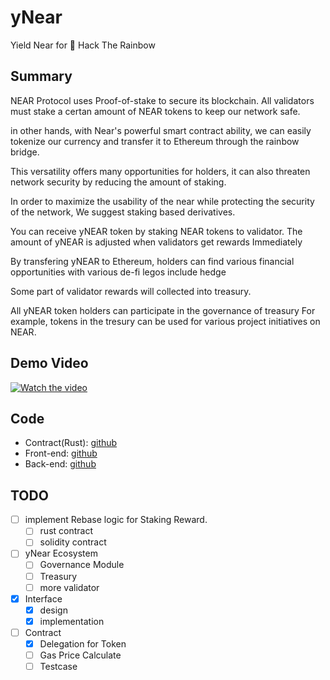 # yNear
Yield Near for 🌈 Hack The Rainbow

## Summary
NEAR Protocol uses Proof-of-stake to secure its blockchain.  All validators must stake a certan amount of NEAR tokens to keep our network safe.

in other hands, with Near's powerful smart contract ability, we can easily tokenize our currency and transfer it to Ethereum through the rainbow bridge.

This versatility offers many opportunities for holders, it can also threaten network security by reducing the amount of staking.

In order to maximize the usability of the near while protecting the security of the network, We suggest staking based derivatives.

You can receive yNEAR token by staking NEAR tokens to validator. 
The amount of yNEAR is adjusted when validators get rewards Immediately

By transfering yNEAR to Ethereum,
holders can find various financial opportunities with various de-fi legos include hedge

Some part of validator rewards will collected into treasury.

All yNEAR token holders can participate in the governance of treasury 
For example, tokens in the tresury can be used for various project initiatives on NEAR.

## Demo Video

[![Watch the video](https://img.youtube.com/vi/RA5SZdo2uSQ/hqdefault.jpg)](https://youtu.be/RA5SZdo2uSQ)

## Code

* Contract(Rust): [github](https://github.com/dsrvlabs/BondToken)
* Front-end: [github](https://github.com/dsrvlabs/BondFront)
* Back-end: [github](https://github.com/dsrvlabs/yNear)

## TODO
- [ ] implement Rebase logic for Staking Reward.
  - [ ] rust contract
  - [ ] solidity contract
- [ ] yNear Ecosystem
  - [ ] Governance Module
  - [ ] Treasury
  - [ ] more validator
- [x] Interface
  - [x] design
  - [x] implementation
- [ ] Contract
  - [x] Delegation for Token
  - [ ] Gas Price Calculate
  - [ ] Testcase
